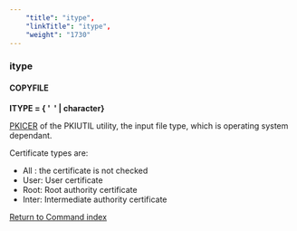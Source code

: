 ```yaml
---
    "title": "itype",
    "linkTitle": "itype",
    "weight": "1730"
---
```

<span id="itype"></span>

### itype

#### COPYFILE

****ITYPE = { '  '
&#124; character}****

[PKICER](../../../../transport_security_start_here/certificates/pkiutil_cli_intro/using_the_pkicer_command) of the PKIUTIL utility, the input file type, which is operating
system dependant.

Certificate types are:

- All
    : the certificate is not checked
- User: User certificate
- Root: Root authority certificate
- Inter: Intermediate authority certificate

[Return to Command index](../../)
